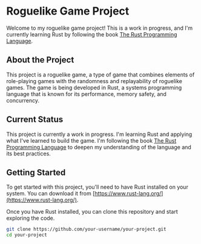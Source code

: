 # Roguelike Game Project

Welcome to my roguelike game project! This is a work in progress, and I'm currently learning Rust by following the book [The Rust Programming Language](https://doc.rust-lang.org/book/).

## About the Project

This project is a roguelike game, a type of game that combines elements of role-playing games with the randomness and replayability of roguelike games. The game is being developed in Rust, a systems programming language that is known for its performance, memory safety, and concurrency.

## Current Status

This project is currently a work in progress. I'm learning Rust and applying what I've learned to build the game. I'm following the book [The Rust Programming Language](https://doc.rust-lang.org/book/) to deepen my understanding of the language and its best practices.

## Getting Started

To get started with this project, you'll need to have Rust installed on your system. You can download it from [https://www.rust-lang.org/](https://www.rust-lang.org/).

Once you have Rust installed, you can clone this repository and start exploring the code.

```bash
git clone https://github.com/your-username/your-project.git
cd your-project
